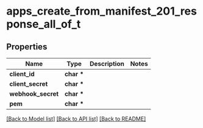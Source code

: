 # apps_create_from_manifest_201_response_all_of_t

## Properties
Name | Type | Description | Notes
------------ | ------------- | ------------- | -------------
**client_id** | **char \*** |  | 
**client_secret** | **char \*** |  | 
**webhook_secret** | **char \*** |  | 
**pem** | **char \*** |  | 

[[Back to Model list]](../README.md#documentation-for-models) [[Back to API list]](../README.md#documentation-for-api-endpoints) [[Back to README]](../README.md)



